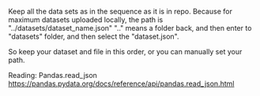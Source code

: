 Keep all the data sets as in the sequence as it is in repo.
Because for maximum datasets uploaded locally, the path is "../datasets/dataset_name.json"
".." means a folder back, and then enter to "datasets" folder, and then select the "dataset.json". 

So keep your dataset and file in this order, or you can manually set your path.

Reading: 
Pandas.read_json    https://pandas.pydata.org/docs/reference/api/pandas.read_json.html